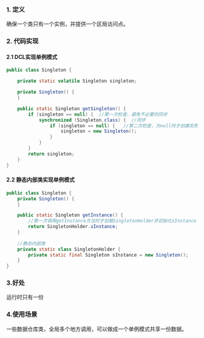 ### 1. 定义

确保一个类只有一个实例，并提供一个区局访问点。

### 2. 代码实现

#### 2.1 DCL实现单例模式
```Java
public class Singleton {

    private static volatile Singleton singleton;

    private Singleton() {
    }

    public static Singleton getSingleton() {
        if (singleton == null) {  //第一次检查，避免不必要的同步
            synchronized (Singleton.class) {  //同步
                if (singleton == null) {   //第二次检查，为null时才创建实例
                    singleton = new Singleton();
                }
            }
        }
        return singleton;
    }
}
```
#### 2.2 静态内部类实现单例模式
```Java
public class Singleton {
    private Singleton() {
    }

    public static Singleton getInstance() {
        //第一次调用getInstance方法时才加载SingletonHolder并初始化sInstance
        return SingletonHolder.sInstance;
    }
    
    //静态内部类
    private static class SingletonHolder {
        private static final Singleton sInstance = new Singleton();
    }
}
```
### 3.好处
运行时只有一份

### 4.使用场景
一些数据仓库类，全局多个地方调用，可以做成一个单例模式共享一份数据。


